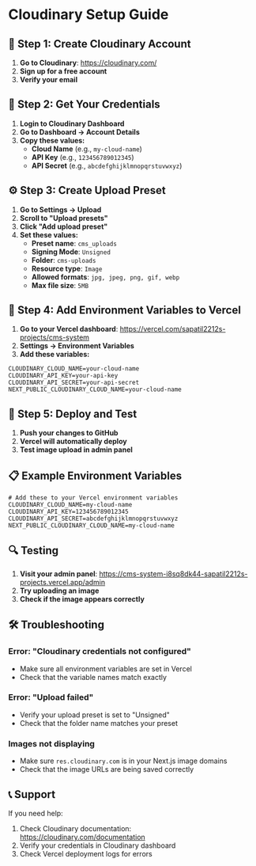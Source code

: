 # Cloudinary Setup Guide

## 🎯 **Step 1: Create Cloudinary Account**

1. **Go to Cloudinary**: https://cloudinary.com/
2. **Sign up for a free account**
3. **Verify your email**

## 🔑 **Step 2: Get Your Credentials**

1. **Login to Cloudinary Dashboard**
2. **Go to Dashboard → Account Details**
3. **Copy these values:**
   - **Cloud Name** (e.g., `my-cloud-name`)
   - **API Key** (e.g., `123456789012345`)
   - **API Secret** (e.g., `abcdefghijklmnopqrstuvwxyz`)

## ⚙️ **Step 3: Create Upload Preset**

1. **Go to Settings → Upload**
2. **Scroll to "Upload presets"**
3. **Click "Add upload preset"**
4. **Set these values:**
   - **Preset name**: `cms_uploads`
   - **Signing Mode**: `Unsigned`
   - **Folder**: `cms-uploads`
   - **Resource type**: `Image`
   - **Allowed formats**: `jpg, jpeg, png, gif, webp`
   - **Max file size**: `5MB`

## 🔧 **Step 4: Add Environment Variables to Vercel**

1. **Go to your Vercel dashboard**: https://vercel.com/sapatil2212s-projects/cms-system
2. **Settings → Environment Variables**
3. **Add these variables:**

```
CLOUDINARY_CLOUD_NAME=your-cloud-name
CLOUDINARY_API_KEY=your-api-key
CLOUDINARY_API_SECRET=your-api-secret
NEXT_PUBLIC_CLOUDINARY_CLOUD_NAME=your-cloud-name
```

## 🚀 **Step 5: Deploy and Test**

1. **Push your changes to GitHub**
2. **Vercel will automatically deploy**
3. **Test image upload in admin panel**

## 📋 **Example Environment Variables**

```env
# Add these to your Vercel environment variables
CLOUDINARY_CLOUD_NAME=my-cloud-name
CLOUDINARY_API_KEY=123456789012345
CLOUDINARY_API_SECRET=abcdefghijklmnopqrstuvwxyz
NEXT_PUBLIC_CLOUDINARY_CLOUD_NAME=my-cloud-name
```

## 🔍 **Testing**

1. **Visit your admin panel**: https://cms-system-i8sq8dk44-sapatil2212s-projects.vercel.app/admin
2. **Try uploading an image**
3. **Check if the image appears correctly**

## 🛠️ **Troubleshooting**

### Error: "Cloudinary credentials not configured"
- Make sure all environment variables are set in Vercel
- Check that the variable names match exactly

### Error: "Upload failed"
- Verify your upload preset is set to "Unsigned"
- Check that the folder name matches your preset

### Images not displaying
- Make sure `res.cloudinary.com` is in your Next.js image domains
- Check that the image URLs are being saved correctly

## 📞 **Support**

If you need help:
1. Check Cloudinary documentation: https://cloudinary.com/documentation
2. Verify your credentials in Cloudinary dashboard
3. Check Vercel deployment logs for errors 